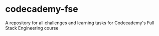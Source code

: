 # codecademy-fse
A repository for all challenges and learning tasks for Codecademy's Full Stack Engineering course
